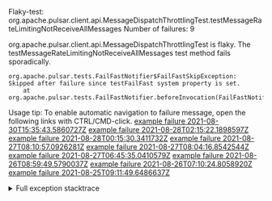         
Flaky-test: org.apache.pulsar.client.api.MessageDispatchThrottlingTest.testMessageRateLimitingNotReceiveAllMessages
Number of failures: 9

org.apache.pulsar.client.api.MessageDispatchThrottlingTest is flaky. The testMessageRateLimitingNotReceiveAllMessages test method fails sporadically.

```
org.apache.pulsar.tests.FailFastNotifier$FailFastSkipException: Skipped after failure since testFailFast system property is set.
	at org.apache.pulsar.tests.FailFastNotifier.beforeInvocation(FailFastNotifier.java:88)

```

Usage tip: To enable automatic navigation to failure message, open the following links with CTRL/CMD-click.
[example failure 2021-08-30T15:35:43.5860727Z](https://github.com/apache/pulsar/runs/3463119398?check_suite_focus=true#step:9:4013)
[example failure 2021-08-28T02:15:22.1898597Z](https://github.com/apache/pulsar/runs/3448473880?check_suite_focus=true#step:9:3010)
[example failure 2021-08-28T00:15:30.3411732Z](https://github.com/apache/pulsar/runs/3447917315?check_suite_focus=true#step:9:2378)
[example failure 2021-08-27T08:10:57.0926281Z](https://github.com/apache/pulsar/runs/3440980370?check_suite_focus=true#step:9:3077)
[example failure 2021-08-27T08:04:16.8542544Z](https://github.com/apache/pulsar/runs/3440855241?check_suite_focus=true#step:9:3002)
[example failure 2021-08-27T06:45:35.0410579Z](https://github.com/apache/pulsar/runs/3440411158?check_suite_focus=true#step:9:3003)
[example failure 2021-08-26T08:59:49.5790037Z](https://github.com/apache/pulsar/runs/3430539961?check_suite_focus=true#step:9:3712)
[example failure 2021-08-26T07:10:24.8058920Z](https://github.com/apache/pulsar/runs/3429892136?check_suite_focus=true#step:9:3064)
[example failure 2021-08-25T09:11:49.6486637Z](https://github.com/apache/pulsar/runs/3420085427?check_suite_focus=true#step:10:2970)


<details>
<summary>Full exception stacktrace</summary>
<code><pre>
org.apache.pulsar.tests.FailFastNotifier$FailFastSkipException: Skipped after failure since testFailFast system property is set.
	at org.apache.pulsar.tests.FailFastNotifier.beforeInvocation(FailFastNotifier.java:88)

</pre></code>
</details>

